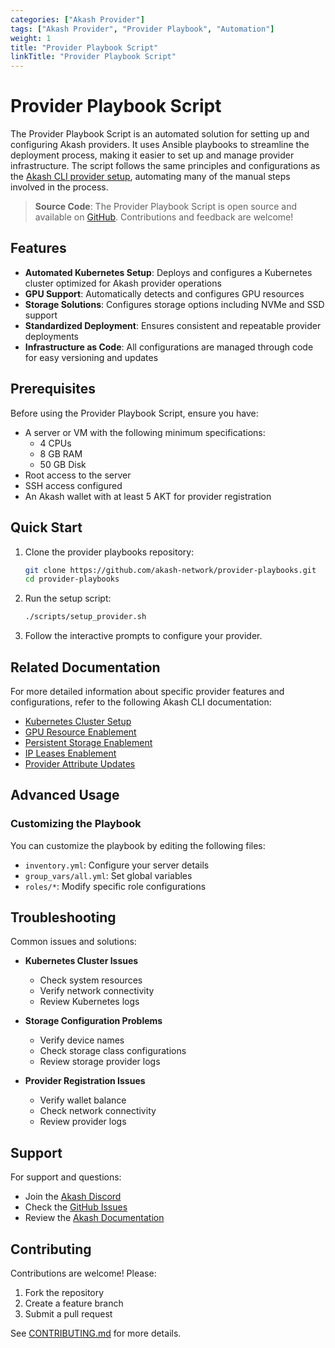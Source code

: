 ```yaml
---
categories: ["Akash Provider"]
tags: ["Akash Provider", "Provider Playbook", "Automation"]
weight: 1
title: "Provider Playbook Script"
linkTitle: "Provider Playbook Script"
---
```


# Provider Playbook Script

The Provider Playbook Script is an automated solution for setting up and configuring Akash providers. It uses Ansible playbooks to streamline the deployment process, making it easier to set up and manage provider infrastructure. The script follows the same principles and configurations as the [Akash CLI provider setup](/docs/providers/build-a-cloud-provider/akash-cli/), automating many of the manual steps involved in the process.

> **Source Code**: The Provider Playbook Script is open source and available on [GitHub](https://github.com/akash-network/provider-playbooks). Contributions and feedback are welcome!

## Features

- **Automated Kubernetes Setup**: Deploys and configures a Kubernetes cluster optimized for Akash provider operations
- **GPU Support**: Automatically detects and configures GPU resources
- **Storage Solutions**: Configures storage options including NVMe and SSD support
- **Standardized Deployment**: Ensures consistent and repeatable provider deployments
- **Infrastructure as Code**: All configurations are managed through code for easy versioning and updates

## Prerequisites

Before using the Provider Playbook Script, ensure you have:

- A server or VM with the following minimum specifications:
  - 4 CPUs
  - 8 GB RAM
  - 50 GB Disk
- Root access to the server
- SSH access configured
- An Akash wallet with at least 5 AKT for provider registration

## Quick Start

1. Clone the provider playbooks repository:
   ```bash
   git clone https://github.com/akash-network/provider-playbooks.git
   cd provider-playbooks
   ```

2. Run the setup script:
   ```bash
   ./scripts/setup_provider.sh
   ```

3. Follow the interactive prompts to configure your provider.

## Related Documentation

For more detailed information about specific provider features and configurations, refer to the following Akash CLI documentation:

- [Kubernetes Cluster Setup](/docs/providers/build-a-cloud-provider/akash-cli/kubernetes-cluster-for-akash-providers/)
- [GPU Resource Enablement](/docs/providers/build-a-cloud-provider/akash-cli/gpu-resource-enablement/)
- [Persistent Storage Enablement](/docs/providers/build-a-cloud-provider/akash-cli/helm-based-provider-persistent-storage-enablement/)
- [IP Leases Enablement](/docs/providers/build-a-cloud-provider/akash-cli/ip-leases-provider-enablement/)
- [Provider Attribute Updates](/docs/providers/build-a-cloud-provider/akash-cli/akash-provider-attribute-updates/)

## Advanced Usage

### Customizing the Playbook

You can customize the playbook by editing the following files:

- `inventory.yml`: Configure your server details
- `group_vars/all.yml`: Set global variables
- `roles/*`: Modify specific role configurations

## Troubleshooting

Common issues and solutions:

- **Kubernetes Cluster Issues**
  - Check system resources
  - Verify network connectivity
  - Review Kubernetes logs

- **Storage Configuration Problems**
  - Verify device names
  - Check storage class configurations
  - Review storage provider logs

- **Provider Registration Issues**
  - Verify wallet balance
  - Check network connectivity
  - Review provider logs

## Support

For support and questions:

- Join the [Akash Discord](https://discord.gg/akash)
- Check the [GitHub Issues](https://github.com/akash-network/provider-playbooks/issues)
- Review the [Akash Documentation](https://docs.akash.network)

## Contributing

Contributions are welcome! Please:

1. Fork the repository
2. Create a feature branch
3. Submit a pull request

See [CONTRIBUTING.md](https://github.com/akash-network/provider-playbooks/blob/main/CONTRIBUTING.md) for more details. 